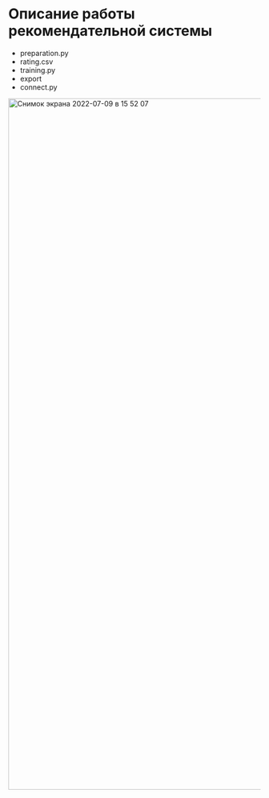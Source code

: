 # Описание работы рекомендательной системы

* preparation.py
* rating.csv
* training.py
* export
* connect.py


<img width="1382" alt="Снимок экрана 2022-07-09 в 15 52 07" src="https://user-images.githubusercontent.com/27068383/178106574-ad006eea-f92a-4373-9139-662f4ec15760.png">
